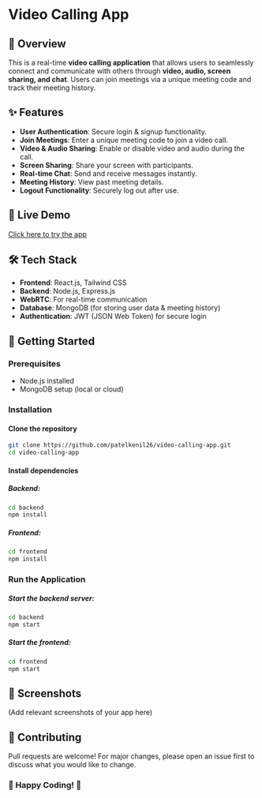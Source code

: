 # Video Calling App

## 🚀 Overview
This is a real-time **video calling application** that allows users to seamlessly connect and communicate with others through **video, audio, screen sharing, and chat**. Users can join meetings via a unique meeting code and track their meeting history.

## ✨ Features
- **User Authentication**: Secure login & signup functionality.
- **Join Meetings**: Enter a unique meeting code to join a video call.
- **Video & Audio Sharing**: Enable or disable video and audio during the call.
- **Screen Sharing**: Share your screen with participants.
- **Real-time Chat**: Send and receive messages instantly.
- **Meeting History**: View past meeting details.
- **Logout Functionality**: Securely log out after use.

## 🔗 Live Demo
[Click here to try the app](https://video-calling-app-frontend-6n5g.onrender.com/)

## 🛠️ Tech Stack
- **Frontend**: React.js, Tailwind CSS
- **Backend**: Node.js, Express.js
- **WebRTC**: For real-time communication
- **Database**: MongoDB (for storing user data & meeting history)
- **Authentication**: JWT (JSON Web Token) for secure login

## 🚀 Getting Started
### Prerequisites
- Node.js installed
- MongoDB setup (local or cloud)

### Installation
#### Clone the repository
```bash
git clone https://github.com/patelkenil26/video-calling-app.git
cd video-calling-app
```

#### Install dependencies
##### Backend:
```bash
cd backend
npm install
```
##### Frontend:
```bash
cd frontend
npm install
```

### Run the Application
##### Start the backend server:
```bash
cd backend
npm start
```
##### Start the frontend:
```bash
cd frontend
npm start
```

## 🎥 Screenshots
(Add relevant screenshots of your app here)

## 🤝 Contributing
Pull requests are welcome! For major changes, please open an issue first to discuss what you would like to change.

### 🚀 Happy Coding! 🎉